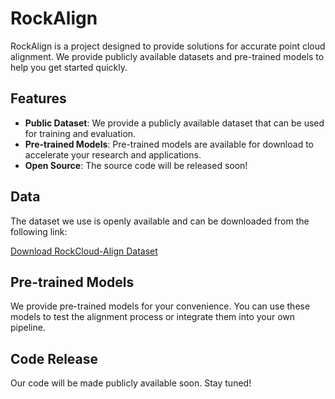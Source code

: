 # RockAlign

RockAlign is a project designed to provide solutions for accurate point cloud alignment. We provide publicly available datasets and pre-trained models to help you get started quickly.

## Features
- **Public Dataset**: We provide a publicly available dataset that can be used for training and evaluation.
- **Pre-trained Models**: Pre-trained models are available for download to accelerate your research and applications.
- **Open Source**: The source code will be released soon!

## Data
The dataset we use is openly available and can be downloaded from the following link:

[Download RockCloud-Align Dataset](https://bit.ly/RockCloud-Align)

## Pre-trained Models
We provide pre-trained models for your convenience. You can use these models to test the alignment process or integrate them into your own pipeline.

## Code Release
Our code will be made publicly available soon. Stay tuned!

